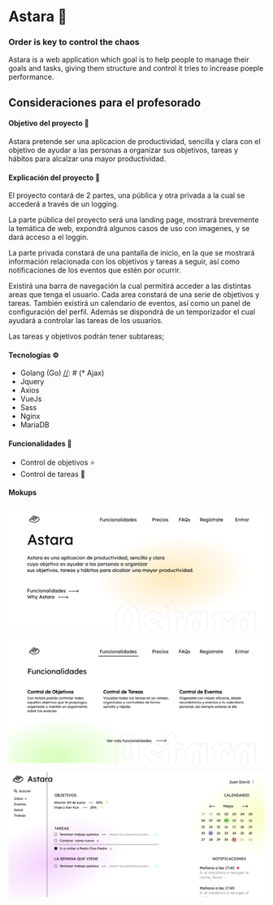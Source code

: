 # Astara 	:star2:
### Order is key to control the chaos 

[//]: [![N|Solid](https://cldup.com/dTxpPi9lDf.thumb.png)](https://github.com/JuanDavid13/Astara)

Astara is a web application which goal is to help people to manage their goals and tasks, giving them structure and control it tries to increase poeple performance.


## Consideraciones para el profesorado
#### Objetivo del proyecto :dart:
Astara pretende ser una aplicacion de productividad, sencilla y clara con el objetivo de ayudar a las personas a organizar sus objetivos, tareas y hábitos para alcalzar una mayor productividad.


#### Explicación del proyecto :page_facing_up:
El proyecto contará de 2 partes, una pública y otra privada a la cual se accederá a través de un logging.         

La parte pública del proyecto será una landing page, mostrará brevemente la temática de web, expondrá algunos casos de uso con imagenes, y se dará acceso a el loggin.

La parte privada constará de una pantalla de inicio, en la que se mostrará información relacionada con los objetivos y tareas a seguir, así como notificaciones de los eventos que estén por ocurrir.

Existirá una barra de navegación la cual permitirá acceder a las distintas areas que tenga el usuario. Cada area constará de una serie de objetivos y tareas. También existirá un calendario de eventos, así como un panel de configuración del perfil. Además se dispondrá de un temporizador el cual ayudará a controlar las tareas de los usuarios.

Las tareas y objetivos podrán tener subtareas;


#### Tecnologías :gear:
* Golang (Go)
[//]: # (* Ajax)
* Jquery
* Axios
* VueJs
* Sass
* Nginx
* MariaDB


#### Funcionalidades :wrench:
* Control de objetivos :star:
* Control de tareas :memo:


#### Mokups 
![Landing](https://github.com/JuanDavid13/Astara/blob/main/images/Screenshot%20from%202021-03-30%2013-53-06.png)

![Funcionalidades](https://github.com/JuanDavid13/Astara/blob/main/images/Screenshot%20from%202021-03-30%2013-49-35.png)

![DashBoard](https://github.com/JuanDavid13/Astara/blob/main/images/Screenshot%20from%202021-03-30%2013-50-12.png)
